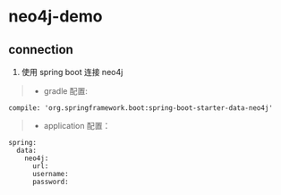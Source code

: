 # neo4j-demo

## connection

1. 使用 spring boot 连接 neo4j
>- gradle 配置:
```
compile: 'org.springframework.boot:spring-boot-starter-data-neo4j'       
```
>- application 配置：
```
spring:
  data:
    neo4j:
      url:
      username:
      password:  
```
